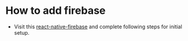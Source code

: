 # How to add firebase
* Visit this [react-native-firebase](https://rnfirebase.io/docs/v5.x.x/installation/initial-setup) and complete following steps for initial setup.